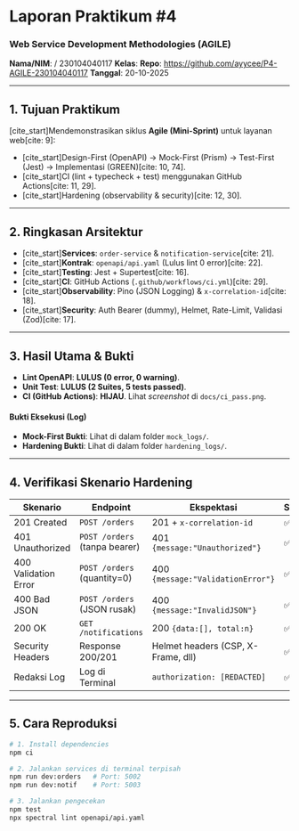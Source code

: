 # Laporan Praktikum #4
### Web Service Development Methodologies (AGILE)

**Nama/NIM**: <Aisyah Safitri> / 230104040117
**Kelas**: <TI23B>
**Repo**: https://github.com/ayycee/P4-AGILE-230104040117
**Tanggal**: 20-10-2025

---
## 1. Tujuan Praktikum
[cite_start]Mendemonstrasikan siklus **Agile (Mini-Sprint)** untuk layanan web[cite: 9]:
- [cite_start]Design-First (OpenAPI) → Mock-First (Prism) → Test-First (Jest) → Implementasi (GREEN)[cite: 10, 74].
- [cite_start]CI (lint + typecheck + test) menggunakan GitHub Actions[cite: 11, 29].
- [cite_start]Hardening (observability & security)[cite: 12, 30].

---
## 2. Ringkasan Arsitektur
- [cite_start]**Services**: `order-service` & `notification-service`[cite: 21].
- [cite_start]**Kontrak**: `openapi/api.yaml` (Lulus lint 0 error)[cite: 22].
- [cite_start]**Testing**: Jest + Supertest[cite: 16].
- [cite_start]**CI**: GitHub Actions (`.github/workflows/ci.yml`)[cite: 29].
- [cite_start]**Observability**: Pino (JSON Logging) & `x-correlation-id`[cite: 18].
- [cite_start]**Security**: Auth Bearer (dummy), Helmet, Rate-Limit, Validasi (Zod)[cite: 17].

---
## 3. Hasil Utama & Bukti
- **Lint OpenAPI**: **LULUS (0 error, 0 warning)**.
- **Unit Test**: **LULUS (2 Suites, 5 tests passed)**.
- **CI (GitHub Actions)**: **HIJAU**. Lihat *screenshot* di `docs/ci_pass.png`.

#### Bukti Eksekusi (Log)
- **Mock-First Bukti**: Lihat di dalam folder `mock_logs/`.
- **Hardening Bukti**: Lihat di dalam folder `hardening_logs/`.

---
## 4. Verifikasi Skenario Hardening
| Skenario | Endpoint | Ekspektasi | Status | Bukti |
|---|---|---|---|---|
| 201 Created | `POST /orders` | 201 + `x-correlation-id` | ✅ | `hardening_logs/201_orders.txt` |
| 401 Unauthorized | `POST /orders` (tanpa bearer) | 401 `{message:"Unauthorized"}` | ✅ | `hardening_logs/401_orders.txt` |
| 400 Validation Error | `POST /orders` (quantity=0) | 400 `{message:"ValidationError"}` | ✅ | `hardening_logs/400_orders_validation.txt` |
| 400 Bad JSON | `POST /orders` (JSON rusak) | 400 `{message:"InvalidJSON"}` | ✅ | `hardening_logs/400_orders_badjson.txt` |
| 200 OK | `GET /notifications` | 200 `{data:[], total:n}` | ✅ | `hardening_logs/200_notifications.txt` |
| Security Headers | Response 200/201 | Helmet headers (CSP, X-Frame, dll) | ✅ | Lihat isi file log 200/201 |
| Redaksi Log | Log di Terminal | `authorization: [REDACTED]` | ✅ | Lihat output `npm test` |

---
## 5. Cara Reproduksi
```bash
# 1. Install dependencies
npm ci

# 2. Jalankan services di terminal terpisah
npm run dev:orders   # Port: 5002
npm run dev:notif    # Port: 5003

# 3. Jalankan pengecekan
npm test
npx spectral lint openapi/api.yaml
